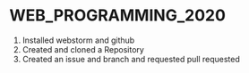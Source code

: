 # WEB_PROGRAMMING_2020
1. Installed webstorm and github 
2. Created and cloned a Repository
3. Created an issue and branch and requested pull requested
